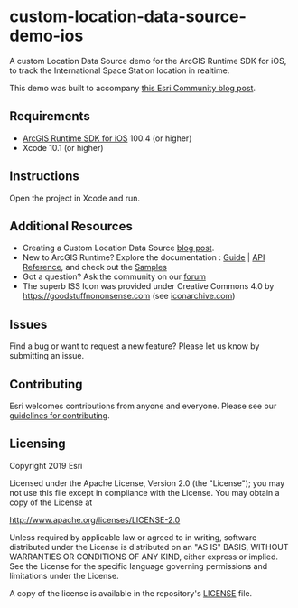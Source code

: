 # custom-location-data-source-demo-ios
A custom Location Data Source demo for the ArcGIS Runtime SDK for iOS, to track the International Space Station location in realtime.

This demo was built to accompany [this Esri Community blog post](https://community.esri.com/community/developers/native-app-developers/arcgis-runtime-sdk-for-ios/blog/2019/05/02/creating-a-custom-location-data-source).

## Requirements
* [ArcGIS Runtime SDK for iOS](https://developers.arcgis.com/en/ios/) 100.4 (or higher)
* Xcode 10.1 (or higher)

## Instructions

Open the project in Xcode and run.

## Additional Resources

* Creating a Custom Location Data Source [blog post](https://community.esri.com/community/developers/native-app-developers/arcgis-runtime-sdk-for-ios/blog/2019/05/02/creating-a-custom-location-data-source).
* New to ArcGIS Runtime? Explore the documentation : [Guide](https://developers.arcgis.com/ios) | [API Reference](https://developers.arcgis.com/ios/latest/api-reference/), and check out the [Samples](https://github.com/Esri/arcgis-runtime-samples-ios)
* Got a question? Ask the community on our [forum](http://geonet.esri.com/community/developers/native-app-developers/arcgis-runtime-sdk-for-ios)
* The superb ISS Icon was provided under Creative Commons 4.0 by https://goodstuffnononsense.com (see [iconarchive.com](http://www.iconarchive.com/show/free-space-icons-by-goodstuff-no-nonsense/international-space-station-icon.html))


## Issues

Find a bug or want to request a new feature?  Please let us know by submitting an issue.

## Contributing

Esri welcomes contributions from anyone and everyone. Please see our [guidelines for contributing](https://github.com/esri/contributing).

## Licensing
Copyright 2019 Esri

Licensed under the Apache License, Version 2.0 (the "License");
you may not use this file except in compliance with the License.
You may obtain a copy of the License at

   http://www.apache.org/licenses/LICENSE-2.0

Unless required by applicable law or agreed to in writing, software
distributed under the License is distributed on an "AS IS" BASIS,
WITHOUT WARRANTIES OR CONDITIONS OF ANY KIND, either express or implied.
See the License for the specific language governing permissions and
limitations under the License.

A copy of the license is available in the repository's [LICENSE]( /LICENSE) file.
